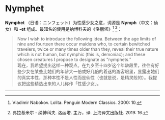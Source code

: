 # Nymphet

**Nymphet** （日语：ニンフェット）为性感少女之意，词源是 **Nymph**（中文：仙女）和 **-et** 组成。最知名的使用是纳博科夫的《洛丽塔》[^1] [^2]：

> Now I wish to introduce the following idea. Between the age limits of nine and fourteen there occur maidens who, to certain bewitched travelers, twice or many times older than they, reveal their true nature which is not human, but nymphic (this is, demoniac); and these chosen creatures I propose to designate as “nymphets.”  
> 现在，我希望提出这样一种观点。在九岁至十四岁这个年龄段里，往往有好些少女在某些比她们的年龄大一倍或好几倍的着迷的游客眼里，显露出她们的真实本性，那种本性不是人性而是仙性（也就是说，是精灵般的）。我提议把这些精选出来的人儿称作「性感少女」。

---

[^1]: Vladimir Nabokov. Lolita. Penguin Modern Classics. 2000: 10.  
[^2]: 弗拉基米尔・纳博科夫. 洛丽塔. 主万，译. 上海译文出版社. 2019: 16.
